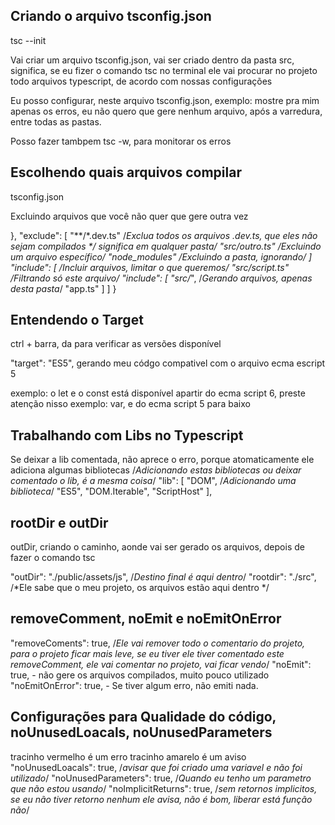 ## Criando o arquivo tsconfig.json

tsc --init

Vai criar um arquivo tsconfig.json, vai ser criado dentro da pasta src, significa, se eu fizer o comando tsc no terminal ele vai procurar no projeto todo arquivos typescript, de acordo com nossas configurações

Eu posso configurar, neste arquivo tsconfig.json, exemplo: mostre pra mim apenas os erros, eu não quero que gere nenhum arquivo, após a varredura, entre todas as pastas.

Posso fazer tambpem tsc -w, para monitorar os erros

## Escolhendo quais arquivos compilar

tsconfig.json

Excluindo arquivos que você não quer que gere outra vez

},
"exclude": [
    "**/*.dev.ts"  /*Exclua todos os arquivos .dev.ts, que eles não sejam compilados **/ significa em qualquer pasta*/
    "src/outro.ts" /*Excluindo um arquivo específico*/
    "node_modules" /*Excluindo a pasta, ignorando*/ 
]
"include": [
    /*Incluir arquivos, limitar o que queremos*/
    "src/script.ts"  /*Filtrando só este arquivo*/
    "include": [
        "src/*", /*Gerando arquivos, apenas desta pasta*/
        "app.ts"
    ]
]
}

## Entendendo o Target

ctrl + barra, da para verificar as versões disponível

"target": "ES5", gerando meu códgo compativel com o arquivo ecma escript 5

exemplo: o let e o const está disponível apartir do ecma script 6, preste atenção nisso
exemplo: var, e do ecma script 5 para baixo

## Trabalhando com Libs no Typescript

Se deixar a lib comentada, não aprece o erro, porque atomaticamente ele adiciona algumas bibliotecas
/*Adicionando estas bibliotecas ou deixar comentado o lib, é a mesma coisa*/
"lib": [
    "DOM", /*Adicionando uma biblioteca*/
    "ES5",
    "DOM.Iterable",
    "ScriptHost" 
],

## rootDir e outDir

outDir, criando o caminho, aonde vai ser gerado os arquivos, depois de fazer o comando tsc

"outDir": "./public/assets/js", /*Destino final é aqui dentro*/
"rootdir": "./src", /*Ele sabe que o meu projeto, os arquivos estão aqui dentro */

## removeComment, noEmit e noEmitOnError
"removeComents": true, /*Ele vai remover todo o comentario do projeto, para o projeto ficar mais leve, se eu tiver ele tiver comentado este removeComment, ele vai comentar no projeto, vai ficar vendo*/
"noEmit": true, - não gere os arquivos compilados, muito pouco utilizado
"noEmitOnError": true, - Se tiver algum erro, não emiti nada.

## Configurações para Qualidade do código, noUnusedLoacals, noUnusedParameters
tracinho vermelho é um erro
tracinho amarelo é um aviso
"noUnusedLoacals": true, /*avisar que foi criado uma variavel e não foi utilizado*/
"noUnusedParameters": true, /*Quando eu tenho um parametro que não estou usando*/
"noImplicitReturns": true, /*sem retornos implicitos, se eu não tiver retorno nenhum ele avisa, não é bom, liberar está função não*/